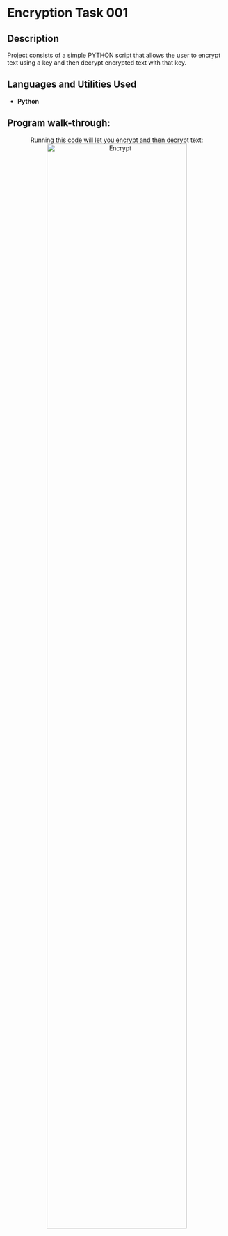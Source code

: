 <h1>Encryption Task 001</h1>

<h2>Description</h2>
Project consists of a simple PYTHON script that allows the user to encrypt text using a key and then decrypt encrypted text with that key.
<br />


<h2>Languages and Utilities Used</h2>

- <b>Python</b> 

<h2>Program walk-through:</h2>

<p align="center">
Running this code will let you encrypt and then decrypt text: <br/>
<img src="https://imgur.com/D0eVfEM" height="80%" width="80%" alt="Encrypt"/>
<br />

<!--
 ```diff
- text in red
+ text in green
! text in orange
# text in gray
@@ text in purple (and bold)@@
```
--!>
